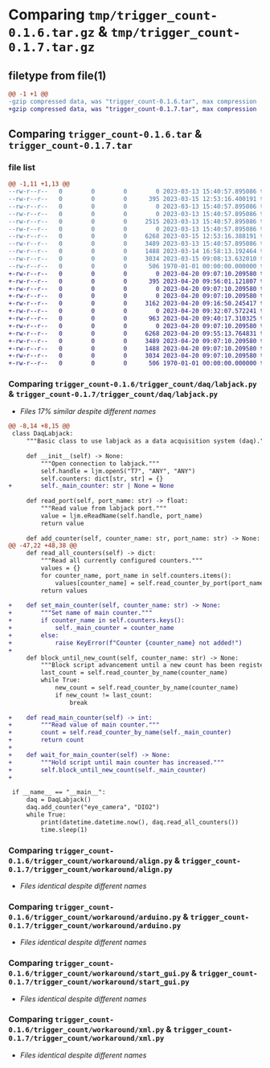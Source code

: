 # Comparing `tmp/trigger_count-0.1.6.tar.gz` & `tmp/trigger_count-0.1.7.tar.gz`

## filetype from file(1)

```diff
@@ -1 +1 @@
-gzip compressed data, was "trigger_count-0.1.6.tar", max compression
+gzip compressed data, was "trigger_count-0.1.7.tar", max compression
```

## Comparing `trigger_count-0.1.6.tar` & `trigger_count-0.1.7.tar`

### file list

```diff
@@ -1,11 +1,13 @@
--rw-r--r--   0        0        0        0 2023-03-13 15:40:57.895086 trigger_count-0.1.6/README.md
--rw-r--r--   0        0        0      395 2023-03-15 12:53:16.400191 trigger_count-0.1.6/pyproject.toml
--rw-r--r--   0        0        0        0 2023-03-13 15:40:57.895086 trigger_count-0.1.6/trigger_count/__init__.py
--rw-r--r--   0        0        0        0 2023-03-13 15:40:57.895086 trigger_count-0.1.6/trigger_count/daq/__init__.py
--rw-r--r--   0        0        0     2515 2023-03-13 15:40:57.895086 trigger_count-0.1.6/trigger_count/daq/labjack.py
--rw-r--r--   0        0        0        0 2023-03-13 15:40:57.895086 trigger_count-0.1.6/trigger_count/workaround/__init__.py
--rw-r--r--   0        0        0     6268 2023-03-15 12:53:16.388191 trigger_count-0.1.6/trigger_count/workaround/align.py
--rw-r--r--   0        0        0     3489 2023-03-13 15:40:57.895086 trigger_count-0.1.6/trigger_count/workaround/arduino.py
--rw-r--r--   0        0        0     1488 2023-03-14 16:58:13.192464 trigger_count-0.1.6/trigger_count/workaround/start_gui.py
--rw-r--r--   0        0        0     3034 2023-03-15 09:08:13.632010 trigger_count-0.1.6/trigger_count/workaround/xml.py
--rw-r--r--   0        0        0      506 1970-01-01 00:00:00.000000 trigger_count-0.1.6/PKG-INFO
+-rw-r--r--   0        0        0        0 2023-04-20 09:07:10.209580 trigger_count-0.1.7/README.md
+-rw-r--r--   0        0        0      395 2023-04-20 09:56:01.121807 trigger_count-0.1.7/pyproject.toml
+-rw-r--r--   0        0        0        0 2023-04-20 09:07:10.209580 trigger_count-0.1.7/trigger_count/__init__.py
+-rw-r--r--   0        0        0        0 2023-04-20 09:07:10.209580 trigger_count-0.1.7/trigger_count/daq/__init__.py
+-rw-r--r--   0        0        0     3162 2023-04-20 09:16:50.245417 trigger_count-0.1.7/trigger_count/daq/labjack.py
+-rw-r--r--   0        0        0        0 2023-04-20 09:32:07.572241 trigger_count-0.1.7/trigger_count/kengo/__init__.py
+-rw-r--r--   0        0        0      963 2023-04-20 09:40:17.310325 trigger_count-0.1.7/trigger_count/kengo/arduino.py
+-rw-r--r--   0        0        0        0 2023-04-20 09:07:10.209580 trigger_count-0.1.7/trigger_count/workaround/__init__.py
+-rw-r--r--   0        0        0     6268 2023-04-20 09:55:13.764831 trigger_count-0.1.7/trigger_count/workaround/align.py
+-rw-r--r--   0        0        0     3489 2023-04-20 09:07:10.209580 trigger_count-0.1.7/trigger_count/workaround/arduino.py
+-rw-r--r--   0        0        0     1488 2023-04-20 09:07:10.209580 trigger_count-0.1.7/trigger_count/workaround/start_gui.py
+-rw-r--r--   0        0        0     3034 2023-04-20 09:07:10.209580 trigger_count-0.1.7/trigger_count/workaround/xml.py
+-rw-r--r--   0        0        0      506 1970-01-01 00:00:00.000000 trigger_count-0.1.7/PKG-INFO
```

### Comparing `trigger_count-0.1.6/trigger_count/daq/labjack.py` & `trigger_count-0.1.7/trigger_count/daq/labjack.py`

 * *Files 17% similar despite different names*

```diff
@@ -8,14 +8,15 @@
 class DaqLabjack:
     """Basic class to use labjack as a data acquisition system (daq)."""
 
     def __init__(self) -> None:
         """Open connection to labjack."""
         self.handle = ljm.openS("T7", "ANY", "ANY")
         self.counters: dict[str, str] = {}
+        self._main_counter: str | None = None
 
     def read_port(self, port_name: str) -> float:
         """Read value from labjack port."""
         value = ljm.eReadName(self.handle, port_name)
         return value
 
     def add_counter(self, counter_name: str, port_name: str) -> None:
@@ -47,22 +48,38 @@
     def read_all_counters(self) -> dict:
         """Read all currently configured counters."""
         values = {}
         for counter_name, port_name in self.counters.items():
             values[counter_name] = self.read_counter_by_port(port_name)
         return values
 
+    def set_main_counter(self, counter_name: str) -> None:
+        """Set name of main counter."""
+        if counter_name in self.counters.keys():
+            self._main_counter = counter_name
+        else:
+            raise KeyError(f"Counter {counter_name} not added!")
+
     def block_until_new_count(self, counter_name: str) -> None:
         """Block script advancement until a new count has been registered."""
         last_count = self.read_counter_by_name(counter_name)
         while True:
             new_count = self.read_counter_by_name(counter_name)
             if new_count != last_count:
                 break
 
+    def read_main_counter(self) -> int:
+        """Read value of main counter."""
+        count = self.read_counter_by_name(self._main_counter)
+        return count
+
+    def wait_for_main_counter(self) -> None:
+        """Hold script until main counter has increased."""
+        self.block_until_new_count(self._main_counter)
+
 
 if __name__ == "__main__":
     daq = DaqLabjack()
     daq.add_counter("eye_camera", "DIO2")
     while True:
         print(datetime.datetime.now(), daq.read_all_counters())
         time.sleep(1)
```

### Comparing `trigger_count-0.1.6/trigger_count/workaround/align.py` & `trigger_count-0.1.7/trigger_count/workaround/align.py`

 * *Files identical despite different names*

### Comparing `trigger_count-0.1.6/trigger_count/workaround/arduino.py` & `trigger_count-0.1.7/trigger_count/workaround/arduino.py`

 * *Files identical despite different names*

### Comparing `trigger_count-0.1.6/trigger_count/workaround/start_gui.py` & `trigger_count-0.1.7/trigger_count/workaround/start_gui.py`

 * *Files identical despite different names*

### Comparing `trigger_count-0.1.6/trigger_count/workaround/xml.py` & `trigger_count-0.1.7/trigger_count/workaround/xml.py`

 * *Files identical despite different names*

